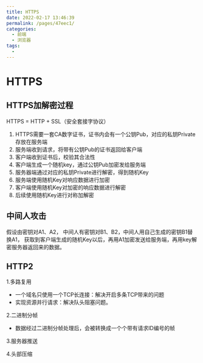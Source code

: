 ```yaml
---
title: HTTPS
date: 2022-02-17 13:46:39
permalink: /pages/47eec1/
categories:
  - 前端
  - 浏览器
tags:
  - 
---
```

# HTTPS
## HTTPS加解密过程
HTTPS = HTTP + SSL（安全套接字协议）

1. HTTPS需要一套CA数字证书，证书内会有一个公钥Pub，对应的私钥Private存放在服务端
2. 服务端收到请求，将带有公钥Pub的证书返回给客户端
3. 客户端收到证书后，校验其合法性
4. 客户端生成一个随机key，通过公钥Pub加密发给服务端
5. 服务器端通过对应的私钥Private进行解密，得到随机Key
6. 服务端使用随机Key对响应数据进行加密
7. 客户端使用随机Key对加密的响应数据进行解密
8. 后续使用随机Key进行对称加解密

## 中间人攻击
假设由密钥对A1、A2， 中间人有密钥对B1、B2，中间人用自己生成的密钥B1替换A1，
获取到客户端生成的随机Key以后，再用A1加密发送给服务端，再用key解密服务器返回来的数据。

## HTTP2
1.多路复用
 - 一个域名只使用一个TCP长连接：解决开启多条TCP带来的问题
 - 实现资源并行请求：解决队头阻塞问题。
 
2.二进制分帧
 - 数据经过二进制分帧处理后，会被转换成一个个带有请求ID编号的帧
 
3.服务器推送
 
4.头部压缩


